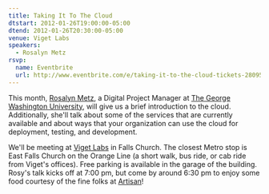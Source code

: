 ```yaml
---
title: Taking It To The Cloud
dtstart: 2012-01-26T19:00:00-05:00
dtend: 2012-01-26T20:30:00-05:00
venue: Viget Labs
speakers:
  - Rosalyn Metz
rsvp:
  name: Eventbrite
  url: http://www.eventbrite.com/e/taking-it-to-the-cloud-tickets-2809528375
---
```


This month, [Rosalyn Metz](http://www.rosalynmetz.com/), a Digital Project Manager at [The George Washington University](http://www.gwu.edu/), will give us a brief introduction to the cloud. Additionally, she'll talk about some of the services that are currently available and about ways that your organization can use the cloud for deployment, testing, and development.

We'll be meeting at [Viget Labs](http://www.viget.com/) in Falls Church. The closest Metro stop is East Falls Church on the Orange Line (a short walk, bus ride, or cab ride from Viget's offices). Free parking is available in the garage of the building. Rosy's talk kicks off at 7:00 pm, but come by around 6:30 pm to enjoy some food courtesy of the fine folks at [Artisan](http://www.artisantalent.com/)!